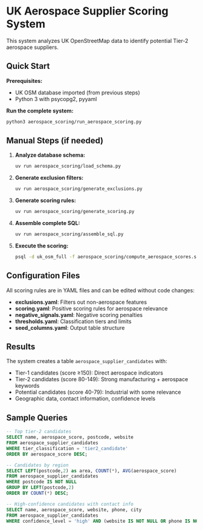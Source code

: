 # UK Aerospace Supplier Scoring System

This system analyzes UK OpenStreetMap data to identify potential Tier-2 aerospace suppliers.

## Quick Start

**Prerequisites:**
- UK OSM database imported (from previous steps)
- Python 3 with psycopg2, pyyaml

**Run the complete system:**
```bash
python3 aerospace_scoring/run_aerospace_scoring.py
```

## Manual Steps (if needed)

1. **Analyze database schema:**
   ```bash
   uv run aerospace_scoring/load_schema.py
   ```

2. **Generate exclusion filters:**
   ```bash
   uv run aerospace_scoring/generate_exclusions.py
   ```

3. **Generate scoring rules:**
   ```bash
   uv run aerospace_scoring/generate_scoring.py
   ```

4. **Assemble complete SQL:**
   ```bash
   uv run aerospace_scoring/assemble_sql.py
   ```

5. **Execute the scoring:**
   ```bash
   psql -d uk_osm_full -f aerospace_scoring/compute_aerospace_scores.sql
   ```

## Configuration Files

All scoring rules are in YAML files and can be edited without code changes:

- **exclusions.yaml**: Filters out non-aerospace features
- **scoring.yaml**: Positive scoring rules for aerospace relevance  
- **negative_signals.yaml**: Negative scoring penalties
- **thresholds.yaml**: Classification tiers and limits
- **seed_columns.yaml**: Output table structure

## Results

The system creates a table `aerospace_supplier_candidates` with:
- Tier-1 candidates (score ≥150): Direct aerospace indicators
- Tier-2 candidates (score 80-149): Strong manufacturing + aerospace keywords  
- Potential candidates (score 40-79): Industrial with some relevance
- Geographic data, contact information, confidence levels

## Sample Queries

```sql
-- Top tier-2 candidates
SELECT name, aerospace_score, postcode, website
FROM aerospace_supplier_candidates 
WHERE tier_classification = 'tier2_candidate'
ORDER BY aerospace_score DESC;

-- Candidates by region
SELECT LEFT(postcode,2) as area, COUNT(*), AVG(aerospace_score)
FROM aerospace_supplier_candidates
WHERE postcode IS NOT NULL
GROUP BY LEFT(postcode,2)
ORDER BY COUNT(*) DESC;

-- High-confidence candidates with contact info
SELECT name, aerospace_score, website, phone, city
FROM aerospace_supplier_candidates
WHERE confidence_level = 'high' AND (website IS NOT NULL OR phone IS NOT NULL);
```
